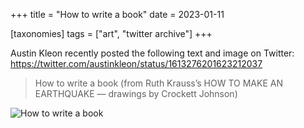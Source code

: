 +++
title = "How to write a book"
date = 2023-01-11

[taxonomies]
tags = ["art", "twitter archive"]
+++

Austin Kleon recently posted the following text and image on Twitter:
https://twitter.com/austinkleon/status/1613276201623212037

> How to write a book
> (from Ruth Krauss’s HOW TO MAKE AN EARTHQUAKE — drawings by Crockett Johnson)

![How to write a book](how-to-write-a-book.jpg)